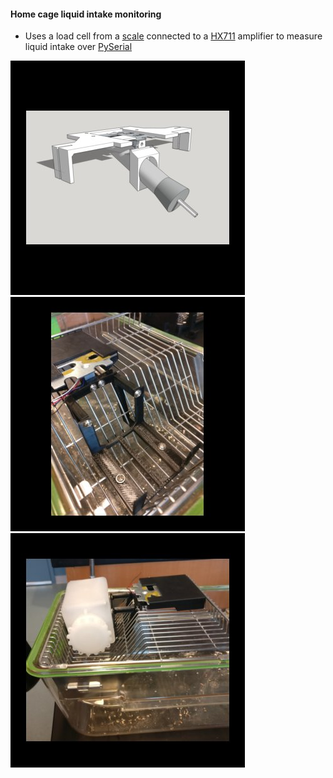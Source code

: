 #### Home cage liquid intake monitoring 
* Uses a load cell from a [scale](https://www.amazon.com/dp/B07SL2TBBD/ref=cm_sw_r_tw_dp_U_x_jRM.DbHEXEM0S) connected to a [HX711](https://www.sparkfun.com/products/13879) amplifier to measure liquid intake over [PySerial](https://pypi.org/project/pyserial/)

 
![alt-text-1](Image1.jpg "Load cell version1") ![alt-text-1](Pic1.jpg "Load cell version2")
![alt-text-1](Pic2.jpg "Load cell version2")